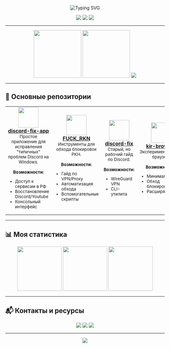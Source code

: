 <!-- Красивая шапка с анимацией и графиками для максимального WOW-эффекта -->

<p align="center">
  <img src="https://readme-typing-svg.demolab.com?font=Fira+Code&size=28&pause=1000&color=2FF7E6&center=true&vCenter=true&width=900&lines=Добро+пожаловать+на+мой+GitHub!;Open+Source+%F0%9F%9A%80+%7C+Автоматизация+%E2%9A%99%EF%B8%8F+%7C+Свобода+%F0%9F%92%AA" alt="Typing SVG" />
</p>

<p align="center">
  <img src="https://img.shields.io/badge/OS-Windows%20/%20Linux-00aaff?style=for-the-badge&logo=windows&logoColor=white&labelColor=282828">
  <img src="https://img.shields.io/badge/Language-Russian-blueviolet?style=for-the-badge&logo=github">
  <img src="https://img.shields.io/github/followers/KiryaScript?style=for-the-badge&label=Подписчики&color=2ff7e6">
</p>

---

<div align="center">
  <img src="https://github-readme-stats.vercel.app/api?username=KiryaScript&show_icons=true&hide=prs&count_private=true&theme=tokyonight&bg_color=00000000" height="150"/>
  <img src="https://github-readme-streak-stats.herokuapp.com/?user=KiryaScript&theme=tokyonight&hide_border=true&date_format=M%20j%5B%2C%20Y%5D" height="150"/>
  <img src="https://github-readme-activity-graph.vercel.app/graph?username=KiryaScript&theme=tokyo-night&bg_color=00000000&hide_border=true" />
</div>

---

## 🚀 Основные репозитории

<table align="center">
  <tr>
    <td align="center" width="220">
      <a href="https://github.com/KiryaScript/discord-fix-app">
        <img src="https://img.icons8.com/color/96/000000/discord-logo.png" width="64"/><br/>
        <b>discord-fix-app</b>
      </a>
      <br>
      <sub>Простое приложение для исправления "типичных" проблем Discord на Windows.<br><br>
      <b>Возможности:</b>
      <ul align="left">
        <li>Доступ к сервисам в РФ</li>
        <li>Восстановление Discord/Youtube</li>
        <li>Консольный интерфейс</li>
      </ul>
      </sub>
    </td>
    <td align="center" width="220">
      <a href="https://github.com/KiryaScript/FUCK_RKN">
        <img src="https://img.icons8.com/doodle/96/no-entry.png" width="64"/><br/>
        <b>FUCK_RKN</b>
      </a>
      <br>
      <sub>Инструменты для обхода блокировок РКН.<br><br>
      <b>Возможности:</b>
      <ul align="left">
        <li>Гайд по VPN/Proxy</li>
        <li>Автоматизация обхода</li>
        <li>Вспомогательные скрипты</li>
      </ul>
      </sub>
    </td>
    <td align="center" width="220">
      <a href="https://github.com/KiryaScript/discord-fix">
        <img src="https://img.icons8.com/color/96/000000/terminal.png" width="64"/><br/>
        <b>discord-fix</b>
      </a>
      <br>
      <sub>Старый, но рабочий гайд по Discord.<br><br>
      <b>Возможности:</b>
      <ul align="left">
        <li>WireGuard VPN</li>
        <li>CLI-утилита</li>
      </ul>
      </sub>
    </td>
    <td align="center" width="220">
      <a href="https://github.com/KiryaScript/kir-browser">
        <img src="https://img.icons8.com/color/96/internet-browser.png" width="64"/><br/>
        <b>kir-browser</b>
      </a>
      <br>
      <sub>Экспериментальный браузер.<br><br>
      <b>Возможности:</b>
      <ul align="left">
        <li>Минимализм</li>
        <li>Обход блокировок</li>
        <li>Расширяемость</li>
      </ul>
      </sub>
    </td>
  </tr>
</table>

---

## 📊 Моя статистика

<div align="center">
  <img src="https://github-profile-summary-cards.vercel.app/api/cards/repos-per-language?username=KiryaScript&theme=tokyonight&background=00000000" height="140"/>
  <img src="https://github-profile-summary-cards.vercel.app/api/cards/most-commit-language?username=KiryaScript&theme=tokyonight&background=00000000" height="140"/>
  <img src="https://github-profile-summary-cards.vercel.app/api/cards/productive-time?username=KiryaScript&theme=tokyonight&background=00000000&utcOffset=3" height="140"/>
</div>

---

## 📬 Контакты и ресурсы

<p align="center">
  <a href="https://kiryascript.github.io/FUCK_RKN/"><img src="https://img.shields.io/badge/Блог-FUCK_RKN-blueviolet?style=for-the-badge"></a>
  <a href="https://t.me/KiryaScript"><img src="https://img.shields.io/badge/Telegram-@KiryaScript-2ca5e0?style=for-the-badge&logo=telegram"></a>
  <a href="https://github.com/KiryaScript?tab=repositories"><img src="https://img.shields.io/badge/Все%20репозитории-GitHub-2ff7e6?style=for-the-badge&logo=github"></a>
</p>

---

<p align="center">
  <img src="https://capsule-render.vercel.app/api?type=waving&color=2ff7e6&height=120&section=footer"/>
</p>

